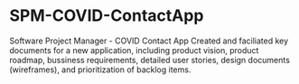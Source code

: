 # SPM-COVID-ContactApp

Software Project Manager - COVID Contact App
Created and faciliated key documents for a new application, including product vision, product roadmap, bussiness requirements, detailed user stories, design documents (wireframes), and prioritization of backlog items.
